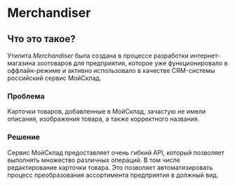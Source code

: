 # Merchandiser

## Что это такое?

Утилита _Merchandiser_ была создана в процессе разработки интернет-магазина зоотоваров для предприятия, которое уже функционировало в оффлайн-режиме и активно использовало в качестве CRM-системы российский сервис МойСклад.

### Проблема

Карточки товаров, добавленные в МойСклад, зачастую не имели описания, изображения товара, а также корректного названия.

### Решение

Сервис МойСклад предоставляет очень гибкий API, который позволяет выполнять множество различных операций. В том числе редактирование карточки товара. Это позволяет автоматизировать процесс преобразования ассортимента предприятия в должный вид.

